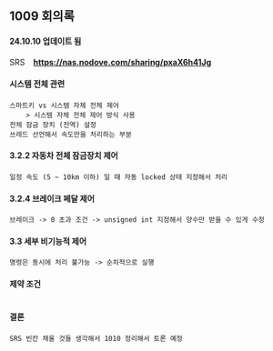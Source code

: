 ## 1009 회의록
#### 24.10.10 업데이트 됨
SRS &ensp; **https://nas.nodove.com/sharing/pxaX6h41Jg** 

#### 시스템 전체 관련
```text
스마트키 vs 시스템 자체 전체 제어 
    > 시스템 자체 전체 제어 방식 사용
전체 잠금 장치 (전역) 설정
쓰레드 선언해서 속도만을 처리하는 부분
```
#### 3.2.2 자동차 전체 잠금장치 제어
```text
일정 속도 (5 ~ 10km 이하) 일 때 자동 locked 상태 지정해서 처리
```

#### 3.2.4 브레이크 페달 제어
```
브레이크 -> 0 초과 조건 -> unsigned int 지정해서 양수만 받을 수 있게 수정
```

#### 3.3 세부 비기능적 제어
```text
명령은 동시에 처리 불가능 -> 순차적으로 실행
```
#### 제약 조건
```text

```
#### 결론
```
SRS 빈칸 채울 것들 생각해서 1010 정리해서 토론 예정
```